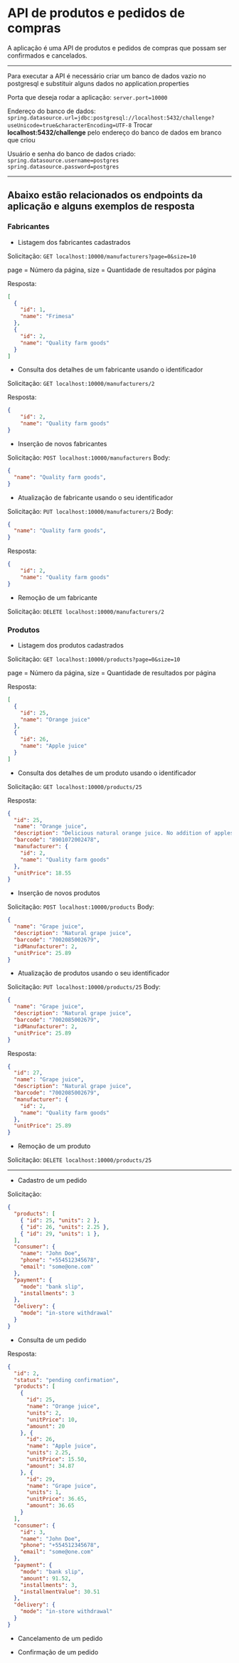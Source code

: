 # API de produtos e pedidos de compras

A aplicação é uma API de produtos e pedidos de compras que possam ser confirmados e cancelados. 

----------

Para executar a API é necessário criar um banco de dados vazio no postgresql e substituir alguns dados no application.properties

Porta que deseja rodar a aplicação:
`server.port=10000` 

Endereço do banco de dados:
`spring.datasource.url=jdbc:postgresql://localhost:5432/challenge?useUnicode=true&characterEncoding=UTF-8`
Trocar **localhost:5432/challenge** pelo endereço do banco de dados em branco que criou

Usuário e senha do banco de dados criado:
`spring.datasource.username=postgres`
`spring.datasource.password=postgres`

----------
## Abaixo estão relacionados os endpoints da aplicação e alguns exemplos de resposta

### Fabricantes

- Listagem dos fabricantes cadastrados

Solicitação:
`GET localhost:10000/manufacturers?page=0&size=10`

page = Número da página, size = Quantidade de resultados por página

Resposta:

```json
[
  {
    "id": 1,
    "name": "Frimesa"
  },
  {
    "id": 2,
    "name": "Quality farm goods"
  }
]
```

- Consulta dos detalhes de um fabricante usando o identificador

Solicitação:
`GET localhost:10000/manufacturers/2`

Resposta:

```json
{
    "id": 2,
    "name": "Quality farm goods"
}
```

- Inserção de novos fabricantes

Solicitação:
`POST localhost:10000/manufacturers`
Body:
```json
{
  "name": "Quality farm goods",
}
```

- Atualização de fabricante usando o seu identificador

Solicitação:
`PUT localhost:10000/manufacturers/2`
Body:
```json
{
  "name": "Quality farm goods",
}
```

Resposta:

```json
{
    "id": 2,
    "name": "Quality farm goods"
}
```

- Remoção de um fabricante

Solicitação:
`DELETE localhost:10000/manufacturers/2`

### Produtos

- Listagem dos produtos cadastrados

Solicitação:
`GET localhost:10000/products?page=0&size=10`

page = Número da página, size = Quantidade de resultados por página

Resposta:

```json
[
  {
    "id": 25,
    "name": "Orange juice"
  },
  {
    "id": 26,
    "name": "Apple juice"
  }
]
```

- Consulta dos detalhes de um produto usando o identificador

Solicitação:
`GET localhost:10000/products/25`

Resposta:

```json
{
  "id": 25,
  "name": "Orange juice",
  "description": "Delicious natural orange juice. No addition of apples to fool consumers.",
  "barcode": "8901072002478",
  "manufacturer": {
    "id": 2,
    "name": "Quality farm goods"
  },
  "unitPrice": 18.55
}
```

- Inserção de novos produtos

Solicitação:
`POST localhost:10000/products`
Body:
```json
{
  "name": "Grape juice",
  "description": "Natural grape juice",
  "barcode": "7002085002679",
  "idManufacturer": 2,
  "unitPrice": 25.89
}
```

- Atualização de produtos usando o seu identificador

Solicitação:
`PUT localhost:10000/products/25`
Body:
```json
{
  "name": "Grape juice",
  "description": "Natural grape juice",
  "barcode": "7002085002679",
  "idManufacturer": 2,
  "unitPrice": 25.89
}
```

Resposta:

```json
{
  "id": 27,
  "name": "Grape juice",
  "description": "Natural grape juice",
  "barcode": "7002085002679",
  "manufacturer": {
    "id": 2,
    "name": "Quality farm goods"
  },
  "unitPrice": 25.89
}
```

- Remoção de um produto

Solicitação:
`DELETE localhost:10000/products/25`

----------

- Cadastro de um pedido

Solicitação:

```json
{
  "products": [
    { "id": 25, "units": 2 },
    { "id": 26, "units": 2.25 },
    { "id": 29, "units": 1 },
  ],
  "consumer": {
    "name": "John Doe",
    "phone": "+554512345678",
    "email": "some@one.com"
  },
  "payment": {
    "mode": "bank slip",
    "installments": 3
  },
  "delivery": {
    "mode": "in-store withdrawal"
  }
}
```

- Consulta de um pedido

Resposta:

```json
{
  "id": 2,
  "status": "pending confirmation",
  "products": [
    { 
      "id": 25, 
      "name": "Orange juice", 
      "units": 2, 
      "unitPrice": 10, 
      "amount": 20 
    }, { 
      "id": 26, 
      "name": "Apple juice", 
      "units": 2.25, 
      "unitPrice": 15.50, 
      "amount": 34.87 
    }, { 
      "id": 29, 
      "name": "Grape juice", 
      "units": 1, 
      "unitPrice": 36.65, 
      "amount": 36.65 
    }
  ],
  "consumer": {
    "id": 3,
    "name": "John Doe",
    "phone": "+554512345678",
    "email": "some@one.com"
  },
  "payment": {
    "mode": "bank slip",
    "amount": 91.52,
    "installments": 3,
    "installmentValue": 30.51
  },
  "delivery": {
    "mode": "in-store withdrawal"
  }
}
```

- Cancelamento de um pedido

- Confirmação de um pedido